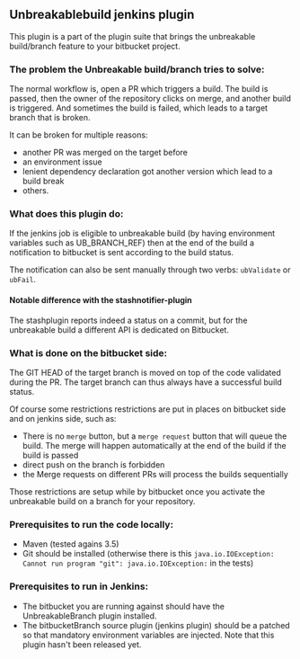 ## Unbreakablebuild jenkins plugin

This plugin is a part of the plugin suite that brings the unbreakable build/branch feature to your bitbucket project.

### The problem the Unbreakable build/branch tries to solve:

The normal workflow is, open a PR which triggers a build. The build is passed, then the owner of the repository
clicks on merge, and another build is triggered. And sometimes the build is failed, which leads to a target
branch that is broken.

It can be broken for multiple reasons:

- another PR was merged on the target before
- an environment issue
- lenient dependency declaration got another version which lead to a build break
- others.

### What does this plugin do:

If the jenkins job is eligible to unbreakable build (by having environment variables such as UB_BRANCH_REF) then
at the end of the build a notification to bitbucket is sent according to the build status.

The notification can also be sent manually through two verbs: `ubValidate` or `ubFail`.

#### Notable difference with the stashnotifier-plugin

The stashplugin reports indeed a status on a commit, but for the unbreakable build a different API is dedicated on Bitbucket.

### What is done on the bitbucket side:

The GIT HEAD of the target branch is moved on top of the code validated during the PR.
The target branch can thus always have a successful build status.

Of course some restrictions restrictions are put in places on bitbucket side and on jenkins side, such as:

- There is no `merge` button, but a `merge request` button that will queue the build. The merge will happen automatically at the end of the build if the build is passed
- direct push on the branch is forbidden
- the Merge requests on different PRs will process the builds sequentially

Those restrictions are setup while by bitbucket once you activate the unbreakable build on a branch for your repository.

### Prerequisites to run the code locally:
- Maven (tested agains 3.5)
- Git should be installed (otherwise there is this `java.io.IOException: Cannot run program "git": java.io.IOException:`
in the tests)

### Prerequisites to run in Jenkins:
- The bitbucket you are running against should have the UnbreakableBranch plugin installed.
- The bitbucketBranch source plugin (jenkins plugin) should be a patched so that
 mandatory environment variables are injected. Note that this plugin hasn't been released yet.
